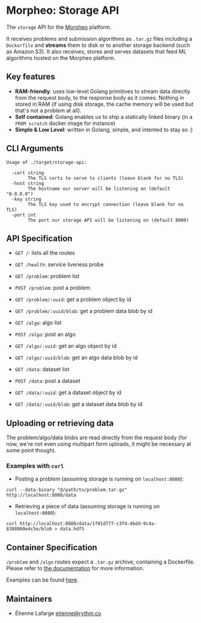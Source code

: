 Morpheo: Storage API
====================

The `storage` API for the
[Morpheo](https://morpheoorg.github.io/morpheo/modules/introduction.html)
platform.

It receives problems and submission algorithms as `.tar.gz` files including a
`Dockerfile` and **streams** them to disk or to another storage backend (such as
Amazon S3). It also receives, stores and serves datasets that feed ML algorithms
hosted on the Morpheo platform.

Key features
------------

* **RAM-friendly**: uses low-level Golang primitives to stream data directly
  from the request body, to the response body as it comes. Nothing in stored in
  RAM (if using disk storage, the cache memory will be used but that's not a
  problem at all).
* **Self contained**: Golang enables us to ship a statically linked binary (in a
  `FROM scratch` docker image for instance)
* **Simple & Low Level**: written in Golang, simple, and intented to stay so :)

CLI Arguments
-------------

```
Usage of ./target/storage-api:

  -cert string
    	The TLS certs to serve to clients (leave blank for no TLS)
  -host string
    	The hostname our server will be listening on (default "0.0.0.0")
  -key string
    	The TLS key used to encrypt connection (leave blank for no TLS)
  -port int
    	The port our storage API will be listening on (default 8000)
```

API Specification
-----------------

 * `GET /`: lists all the routes
 * `GET /health`: service liveness probe

 * `GET /problem`: problem list
 * `POST /problem`: post a problem
 * `GET /problem/:uuid`: get a problem object by id
 * `GET /problem/:uuid/blob`: get a problem data blob by id

 * `GET /algo`: algo list
 * `POST /algo`: post an algo
 * `GET /algo/:uuid`: get an algo object by id
 * `GET /algo/:uuid/blob`: get an algo data blob by id

 * `GET /data`: dataset list
 * `POST /data`: post a dataset
 * `GET /data/:uuid`: get a dataset object by id
 * `GET /data/:uuid/blob`: get a dataset data blob by id

Uploading or retrieving data
----------------------------

The problem/algo/data blobs are read directly from the request body (for now,
we're not even using multipart form uploads, it might be necessary at some point
though).

### Examples with `curl`

* Posting a problem (assuming storage is running on `localhost:8080`):
```shell
curl --data-binary "@/path/to/problem.tar.gz" http://localhost:8080/data
```

* Retrieving a piece of data (assuming storage is running on `localhost:8080`):
```shell
curl http://localhost:8080/data/1f01d777-c3f4-4bdd-9c4a-8388860e4c5e/blob > data.hdf5
```

Container Specification
-----------------------

`/problem` and `/algo` routes expect a `.tar.gz` archive, containing a
Dockerfile. Please refer to [the
documentation](https://morpheoorg.github.io/morpheo/) for more information.

Examples can be found [here](https://github.com/MorpheoOrg/hypnogram-wf).

Maintainers
-----------

* Étienne Lafarge <etienne@rythm.co>
